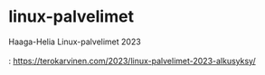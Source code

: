 # linux-palvelimet
Haaga-Helia Linux-palvelimet 2023<br></br>:
https://terokarvinen.com/2023/linux-palvelimet-2023-alkusyksy/
